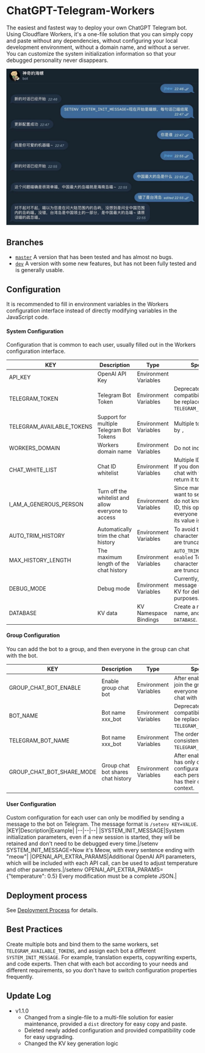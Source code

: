 # ChatGPT-Telegram-Workers

The easiest and fastest way to deploy your own ChatGPT Telegram bot. Using Cloudflare Workers, it's a one-file solution that you can simply copy and paste without any dependencies, without configuring your local development environment, without a domain name, and without a server. You can customize the system initialization information so that your debugged personality never disappears.

![](./demo.jpg)

## Branches
- [`master`](https://github.com/TBXark/ChatGPT-Telegram-Workers/tree/master) A version that has been tested and has almost no bugs.
- [`dev`](https://github.com/TBXark/ChatGPT-Telegram-Workers/tree/dev) A version with some new features, but has not been fully tested and is generally usable.

## Configuration

It is recommended to fill in environment variables in the Workers configuration interface instead of directly modifying variables in the JavaScript code.

#### System Configuration
Configuration that is common to each user, usually filled out in the Workers configuration interface.

|KEY|Description|Type|Special Notes|
|--|--|--|--|
|API_KEY|OpenAI API Key|Environment Variables||
|TELEGRAM_TOKEN|Telegram Bot Token|Environment Variables|Deprecated, provides compatibility code, and can be replaced by `TELEGRAM_AVAILABLE_TOKENS`.|
|TELEGRAM_AVAILABLE_TOKENS|Support for multiple Telegram Bot Tokens|Environment Variables|Multiple tokens separated by `,`|
|WORKERS_DOMAIN|Workers domain name|Environment Variables|Do not include `https://`|
|CHAT_WHITE_LIST|Chat ID whitelist|Environment Variables|Multiple IDs separated by `,`. If you don't know the ID, chat with the bot and it will return it to you.|
|I_AM_A_GENEROUS_PERSON|Turn off the whitelist and allow everyone to access|Environment Variables|Since many people do not want to set up a whitelist or do not know how to get the ID, this option allows everyone to access when its value is `true`.|
|AUTO_TRIM_HISTORY|Automatically trim the chat history|Environment Variables|To avoid the 4096 character limit, messages are truncated.|
|MAX_HISTORY_LENGTH|The maximum length of the chat history|Environment Variables|`AUTO_TRIM_HISTORY is enabled` To avoid the 4096 character limit, messages are truncated.|
|DEBUG_MODE|Debug mode|Environment Variables|Currently, the latest message can be saved to KV for debugging purposes.|
|DATABASE|KV data|KV Namespace Bindings|Create a new KV with any name, and then bind it to `DATABASE`.|

#### Group Configuration
You can add the bot to a group, and then everyone in the group can chat with the bot.

|KEY|Description|Type|Special Notes|
|--|--|--|--|
|GROUP_CHAT_BOT_ENABLE|Enable group chat bot|Environment Variables|After enabling, the bot will join the group, and then everyone in the group can chat with the bot.|
|BOT_NAME|Bot name xxx_bot|Environment Variables|Deprecated, provides compatibility code, and can be replaced by `TELEGRAM_BOT_NAME`.|
|TELEGRAM_BOT_NAME|Bot name xxx_bot|Environment Variables|The order must be consistent with `TELEGRAM_AVAILABLE_TOKENS`.|
|GROUP_CHAT_BOT_SHARE_MODE|Group chat bot shares chat history|Environment Variables|After enabling, the group has only one session and configuration. If disabled, each person in the group has their own conversation context.|

#### User Configuration
Custom configuration for each user can only be modified by sending a message to the bot on Telegram. The message format is `/setenv KEY=VALUE`.
|KEY|Description|Example|
|--|--|--|
|SYSTEM_INIT_MESSAGE|System initialization parameters, even if a new session is started, they will be retained and don't need to be debugged every time.|/setenv SYSTEM_INIT_MESSAGE=Now it's Meow, with every sentence ending with "meow"|
|OPENAI_API_EXTRA_PARAMS|Additional OpenAI API parameters, which will be included with each API call, can be used to adjust temperature and other parameters.|/setenv OPENAI_API_EXTRA_PARAMS={"temperature": 0.5} Every modification must be a complete JSON.|

## Deployment process
See [Deployment Process](./DEPLOY_EN.md) for details.

## Best Practices
Create multiple bots and bind them to the same workers, set `TELEGRAM_AVAILABLE_TOKENS`, and assign each bot a different `SYSTEM_INIT_MESSAGE`. For example, translation experts, copywriting experts, and code experts. Then chat with each bot according to your needs and different requirements, so you don't have to switch configuration properties frequently.

## Update Log
- v1.1.0
    - Changed from a single-file to a multi-file solution for easier maintenance, provided a `dist` directory for easy copy and paste.
    - Deleted newly added configuration and provided compatibility code for easy upgrading.
    - Changed the KV key generation logic